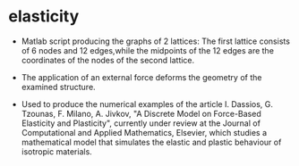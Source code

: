 # elasticity
- Matlab script producing the graphs of 2 lattices: The first lattice consists of 6 nodes and 12 edges,while the midpoints of the 12 edges are the coordinates of the nodes of the second lattice. 

- The application of an external force deforms the geometry of the examined structure.

- Used to produce the numerical examples of the article I. Dassios, G. Tzounas, F. Milano, A. Jivkov, "A Discrete Model on Force-Based Elasticity and Plasticity", currently under review
  at the Journal of Computational and Applied Mathematics, Elsevier, which studies a mathematical model that simulates the elastic and plastic behaviour of isotropic materials.
